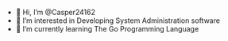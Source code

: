 - 👋 Hi, I’m @Casper24162
- 👀 I’m interested in Developing System Administration software
- 🌱 I’m currently learning The Go Programming Language

<!---
Casper24162/Casper24162 is a ✨ special ✨ repository because its `README.md` (this file) appears on your GitHub profile.
You can click the Preview link to take a look at your changes.
--->
